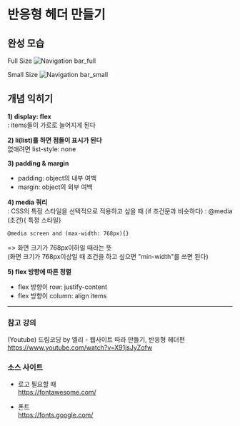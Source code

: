 # 반응형 헤더 만들기
## 완성 모습

Full Size
![Navigation bar_full](https://user-images.githubusercontent.com/95457808/150668635-4404c34e-9f30-4c45-bd35-960adea18a48.jpg)

Small Size
![Navigation bar_small](https://user-images.githubusercontent.com/95457808/150668644-ef3f49f3-683f-4fa1-8e58-fded3129fcb2.jpg)


## 개념 익히기
**1) display: flex**   
: items들이 가로로 늘어지게 된다 

**2) li(list)를 하면 점들이 표시가 된다**    
없애려면 list-style: none

**3) padding & margin**  
* padding: object의 내부 여백
* margin: object의 외부 여백

**4) media 쿼리**  
: CSS의 특정 스타일을 선택적으로 적용하고 싶을 때 (if 조건문과 비슷하다)
: @media (조건){ 특정 스타일}  
```
@media screen and (max-width: 768px){}
```  

=> 화면 크기가 768px이하일 때라는 뜻  
(화면 크기가 768px이상일 때 조건을 하고 싶으면 "min-width"를 쓰면 된다)  

**5) flex 방향에 따른 정렬**  
* flex 방향이 row: justify-content
* flex 방향이 column: align items

----------------------------------
### 참고 강의
(Youtube) 드림코딩 by 엘리 - 웹사이트 따라 만들기, 반응형 헤더편
https://www.youtube.com/watch?v=X91jsJyZofw

### 소스 사이트
* 로고 필요할 때  
https://fontawesome.com/

* 폰트  
https://fonts.google.com/